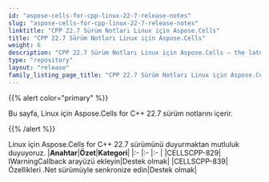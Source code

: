 ```yaml
---
id: "aspose-cells-for-cpp-linux-22-7-release-notes"
slug: "aspose-cells-for-cpp-linux-22-7-release-notes"
linktitle: "CPP 22.7 Sürüm Notları Linux için Aspose.Cells"
title: "CPP 22.7 Sürüm Notları Linux için Aspose.Cells"
weight: 6
description: "CPP 22.7 Sürüm Notları Linux için Aspose.Cells – the latest updates and fixes."
type: "repository"
layout: "release"
family_listing_page_title: "CPP 22.7 Sürüm Notları Linux için Aspose.Cells"
---
```

{{% alert color="primary" %}}

Bu sayfa, Linux için Aspose.Cells for C++ 22.7 sürüm notlarını içerir.

{{% /alert %}}

Linux için Aspose.Cells for C++ 22.7 sürümünü duyurmaktan mutluluk duyuyoruz.
|**Anahtar**|**Özet**|**Kategori**|
|:- |:- |:- |
|CELLSCPP-829| IWarningCallback arayüzü ekleyin|Destek olmak|
|CELLSCPP-839| Özellikleri .Net sürümüyle senkronize edin|Destek olmak|
